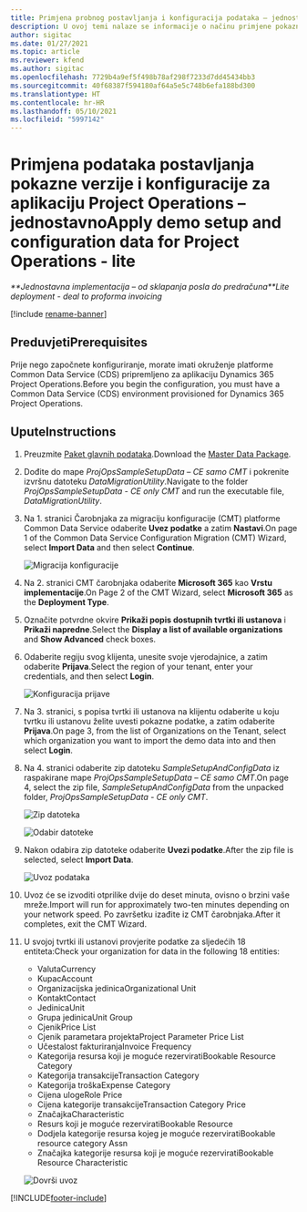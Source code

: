 ```yaml
---
title: Primjena probnog postavljanja i konfiguracija podataka – jednostavno
description: U ovoj temi nalaze se informacije o načinu primjene pokaznih postavki i konfiguracijskih podataka za aplikaciju Project Operations.
author: sigitac
ms.date: 01/27/2021
ms.topic: article
ms.reviewer: kfend
ms.author: sigitac
ms.openlocfilehash: 7729b4a9ef5f498b78af298f7233d7dd45434bb3
ms.sourcegitcommit: 40f68387f594180af64a5e5c748b6efa188bd300
ms.translationtype: HT
ms.contentlocale: hr-HR
ms.lasthandoff: 05/10/2021
ms.locfileid: "5997142"
---
```

# <a name="apply-demo-setup-and-configuration-data-for-project-operations---lite"></a><span data-ttu-id="4d6ea-103">Primjena podataka postavljanja pokazne verzije i konfiguracije za aplikaciju Project Operations – jednostavno</span><span class="sxs-lookup"><span data-stu-id="4d6ea-103">Apply demo setup and configuration data for Project Operations - lite</span></span> 

<span data-ttu-id="4d6ea-104">_\*\*Jednostavna implementacija – od sklapanja posla do predračuna_</span><span class="sxs-lookup"><span data-stu-id="4d6ea-104">_\*\*Lite deployment - deal to proforma invoicing_</span></span>

[!include [rename-banner](~/includes/cc-data-platform-banner.md)]

## <a name="prerequisites"></a><span data-ttu-id="4d6ea-105">Preduvjeti</span><span class="sxs-lookup"><span data-stu-id="4d6ea-105">Prerequisites</span></span>

<span data-ttu-id="4d6ea-106">Prije nego započnete konfiguriranje, morate imati okruženje platforme Common Data Service (CDS) pripremljeno za aplikaciju Dynamics 365 Project Operations.</span><span class="sxs-lookup"><span data-stu-id="4d6ea-106">Before you begin the configuration, you must have a Common Data Service (CDS) environment provisioned for Dynamics 365 Project Operations.</span></span>


## <a name="instructions"></a><span data-ttu-id="4d6ea-107">Upute</span><span class="sxs-lookup"><span data-stu-id="4d6ea-107">Instructions</span></span>

1. <span data-ttu-id="4d6ea-108">Preuzmite [Paket glavnih podataka](https://download.microsoft.com/download/3/4/1/341bf279-a64f-4baa-af31-ce624859b518/ProjOpsSampleSetupData-%20CE%20only.zip).</span><span class="sxs-lookup"><span data-stu-id="4d6ea-108">Download the [Master Data Package](https://download.microsoft.com/download/3/4/1/341bf279-a64f-4baa-af31-ce624859b518/ProjOpsSampleSetupData-%20CE%20only.zip).</span></span> 
2. <span data-ttu-id="4d6ea-109">Dođite do mape *ProjOpsSampleSetupData – CE samo CMT* i pokrenite izvršnu datoteku *DataMigrationUtility*.</span><span class="sxs-lookup"><span data-stu-id="4d6ea-109">Navigate to the folder *ProjOpsSampleSetupData - CE only CMT* and run the executable file, *DataMigrationUtility*.</span></span>
3. <span data-ttu-id="4d6ea-110">Na 1. stranici Čarobnjaka za migraciju konfiguracije (CMT) platforme Common Data Service odaberite **Uvez podatke** a zatim **Nastavi**.</span><span class="sxs-lookup"><span data-stu-id="4d6ea-110">On page 1 of the Common Data Service Configuration Migration (CMT) Wizard, select **Import Data** and then select **Continue**.</span></span>

    ![Migracija konfiguracije](./media/1ConfigurationMigration.png)

4. <span data-ttu-id="4d6ea-112">Na 2. stranici CMT čarobnjaka odaberite **Microsoft 365** kao **Vrstu implementacije**.</span><span class="sxs-lookup"><span data-stu-id="4d6ea-112">On Page 2 of the CMT Wizard, select **Microsoft 365** as the **Deployment Type**.</span></span>
5. <span data-ttu-id="4d6ea-113">Označite potvrdne okvire **Prikaži popis dostupnih tvrtki ili ustanova** i **Prikaži napredne**.</span><span class="sxs-lookup"><span data-stu-id="4d6ea-113">Select the **Display a list of available organizations** and **Show Advanced** check boxes.</span></span>
6. <span data-ttu-id="4d6ea-114">Odaberite regiju svog klijenta, unesite svoje vjerodajnice, a zatim odaberite **Prijava**.</span><span class="sxs-lookup"><span data-stu-id="4d6ea-114">Select the region of your tenant, enter your credentials, and then select **Login**.</span></span>

   ![Konfiguracija prijave](./media/2ConfigurationSignin.png)

7. <span data-ttu-id="4d6ea-116">Na 3. stranici, s popisa tvrtki ili ustanova na klijentu odaberite u koju tvrtku ili ustanovu želite uvesti pokazne podatke, a zatim odaberite **Prijava**.</span><span class="sxs-lookup"><span data-stu-id="4d6ea-116">On page 3, from the list of Organizations on the Tenant, select which organization you want to import the demo data into and then select **Login**.</span></span>
8. <span data-ttu-id="4d6ea-117">Na 4. stranici odaberite zip datoteku *SampleSetupAndConfigData* iz raspakirane mape *ProjOpsSampleSetupData – CE samo CMT*.</span><span class="sxs-lookup"><span data-stu-id="4d6ea-117">On page 4, select the zip file, *SampleSetupAndConfigData* from the unpacked folder, *ProjOpsSampleSetupData - CE only CMT*.</span></span>

   ![Zip datoteka](./media/3ZipFile.png)

   ![Odabir datoteke](./media/4SelectAFile.png)

9. <span data-ttu-id="4d6ea-120">Nakon odabira zip datoteke odaberite **Uvezi podatke**.</span><span class="sxs-lookup"><span data-stu-id="4d6ea-120">After the zip file is selected, select **Import Data**.</span></span>

   ![Uvoz podataka](./media/5ImportData.png)

10. <span data-ttu-id="4d6ea-122">Uvoz će se izvoditi otprilike dvije do deset minuta, ovisno o brzini vaše mreže.</span><span class="sxs-lookup"><span data-stu-id="4d6ea-122">Import will run for approximately two-ten minutes depending on your network speed.</span></span> <span data-ttu-id="4d6ea-123">Po završetku izađite iz CMT čarobnjaka.</span><span class="sxs-lookup"><span data-stu-id="4d6ea-123">After it completes, exit the CMT Wizard.</span></span> 
11. <span data-ttu-id="4d6ea-124">U svojoj tvrtki ili ustanovi provjerite podatke za sljedećih 18 entiteta:</span><span class="sxs-lookup"><span data-stu-id="4d6ea-124">Check your organization for data in the following 18 entities:</span></span>

    -   <span data-ttu-id="4d6ea-125">Valuta</span><span class="sxs-lookup"><span data-stu-id="4d6ea-125">Currency</span></span>
    -   <span data-ttu-id="4d6ea-126">Kupac</span><span class="sxs-lookup"><span data-stu-id="4d6ea-126">Account</span></span>
    -   <span data-ttu-id="4d6ea-127">Organizacijska jedinica</span><span class="sxs-lookup"><span data-stu-id="4d6ea-127">Organizational Unit</span></span>
    -   <span data-ttu-id="4d6ea-128">Kontakt</span><span class="sxs-lookup"><span data-stu-id="4d6ea-128">Contact</span></span>
    -   <span data-ttu-id="4d6ea-129">Jedinica</span><span class="sxs-lookup"><span data-stu-id="4d6ea-129">Unit</span></span>
    -   <span data-ttu-id="4d6ea-130">Grupa jedinica</span><span class="sxs-lookup"><span data-stu-id="4d6ea-130">Unit Group</span></span>
    -   <span data-ttu-id="4d6ea-131">Cjenik</span><span class="sxs-lookup"><span data-stu-id="4d6ea-131">Price List</span></span>
    -   <span data-ttu-id="4d6ea-132">Cjenik parametara projekta</span><span class="sxs-lookup"><span data-stu-id="4d6ea-132">Project Parameter Price List</span></span> 
    -   <span data-ttu-id="4d6ea-133">Učestalost fakturiranja</span><span class="sxs-lookup"><span data-stu-id="4d6ea-133">Invoice Frequency</span></span>
    -   <span data-ttu-id="4d6ea-134">Kategorija resursa koji je moguće rezervirati</span><span class="sxs-lookup"><span data-stu-id="4d6ea-134">Bookable Resource Category</span></span>
    -   <span data-ttu-id="4d6ea-135">Kategorija transakcije</span><span class="sxs-lookup"><span data-stu-id="4d6ea-135">Transaction Category</span></span>
    -   <span data-ttu-id="4d6ea-136">Kategorija troška</span><span class="sxs-lookup"><span data-stu-id="4d6ea-136">Expense Category</span></span>
    -   <span data-ttu-id="4d6ea-137">Cijena uloge</span><span class="sxs-lookup"><span data-stu-id="4d6ea-137">Role Price</span></span>
    -   <span data-ttu-id="4d6ea-138">Cijena kategorije transakcije</span><span class="sxs-lookup"><span data-stu-id="4d6ea-138">Transaction Category Price</span></span>
    -   <span data-ttu-id="4d6ea-139">Značajka</span><span class="sxs-lookup"><span data-stu-id="4d6ea-139">Characteristic</span></span>
    -   <span data-ttu-id="4d6ea-140">Resurs koji je moguće rezervirati</span><span class="sxs-lookup"><span data-stu-id="4d6ea-140">Bookable Resource</span></span>
    -   <span data-ttu-id="4d6ea-141">Dodjela kategorije resursa kojeg je moguće rezervirati</span><span class="sxs-lookup"><span data-stu-id="4d6ea-141">Bookable resource category Assn</span></span>
    -   <span data-ttu-id="4d6ea-142">Značajka kategorije resursa koji je moguće rezervirati</span><span class="sxs-lookup"><span data-stu-id="4d6ea-142">Bookable Resource Characteristic</span></span>

    ![Dovrši uvoz](./media/6CompleteImport.png)


[!INCLUDE[footer-include](../includes/footer-banner.md)]
